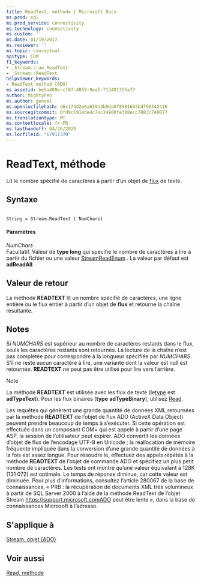 ```yaml
---
title: ReadText, méthode | Microsoft Docs
ms.prod: sql
ms.prod_service: connectivity
ms.technology: connectivity
ms.custom: ''
ms.date: 01/19/2017
ms.reviewer: ''
ms.topic: conceptual
apitype: COM
f1_keywords:
- _Stream::raw_ReadText
- _Stream::ReadText
helpviewer_keywords:
- ReadText method [ADO]
ms.assetid: be5a409e-cf87-4859-9ea5-713401755a77
author: MightyPen
ms.author: genemi
ms.openlocfilehash: d6c174d2e6a659a3b9da8f89816b5bdf90342416
ms.sourcegitcommit: 6fd8c1914de4c7ac24900fe388ecc7883c740077
ms.translationtype: MT
ms.contentlocale: fr-FR
ms.lasthandoff: 04/26/2020
ms.locfileid: "67917370"
---
```

# <a name="readtext-method"></a>ReadText, méthode
Lit le nombre spécifié de caractères à partir d’un objet de [flux](../../../ado/reference/ado-api/stream-object-ado.md) de texte.  
  
## <a name="syntax"></a>Syntaxe  
  
```  
  
String = Stream.ReadText ( NumChars)  
```  
  
#### <a name="parameters"></a>Paramètres  
 *NumChars*  
 Facultatif. Valeur de **type long** qui spécifie le nombre de caractères à lire à partir du fichier ou une valeur [StreamReadEnum](../../../ado/reference/ado-api/streamreadenum.md) . La valeur par défaut est **adReadAll**.  
  
## <a name="return-value"></a>Valeur de retour  
 La méthode **READTEXT** lit un nombre spécifié de caractères, une ligne entière ou le flux entier à partir d’un objet de **flux** et retourne la chaîne résultante.  
  
## <a name="remarks"></a>Notes  
 Si *NUMCHARS* est supérieur au nombre de caractères restants dans le flux, seuls les caractères restants sont retournés. La lecture de la chaîne n’est pas complétée pour correspondre à la longueur spécifiée par *NUMCHARS*. S’il ne reste aucun caractère à lire, une variante dont la valeur est null est retournée. **READTEXT** ne peut pas être utilisé pour lire vers l’arrière.  
  
> [!NOTE]
>  La méthode **READTEXT** est utilisée avec les flux de texte (le[type](../../../ado/reference/ado-api/type-property-ado-stream.md) est **adTypeText**). Pour les flux binaires (**type** **adTypeBinary**), utilisez [Read](../../../ado/reference/ado-api/read-method.md).  
  
 Les requêtes qui génèrent une grande quantité de données XML retournées par la méthode **READTEXT** de l’objet de flux ADO (ActiveX Data Object) peuvent prendre beaucoup de temps à s’exécuter. Si cette opération est effectuée dans un composant COM+ qui est appelé à partir d’une page ASP, la session de l’utilisateur peut expirer. ADO convertit les données d’objet de flux de l’encodage UTF-8 en Unicode ; la réallocation de mémoire fréquente impliquée dans la conversion d’une grande quantité de données à la fois est assez longue. Pour résoudre le, effectuez des appels répétés à la méthode **READTEXT** de l’objet de commande ADO et spécifiez un plus petit nombre de caractères. Les tests ont montré qu’une valeur équivalant à 128K (131 072) est optimale. Le temps de réponse diminue, car cette valeur est diminuée. Pour plus d’informations, consultez l’article 280067 de la base de connaissances, « PRB : la récupération de documents XML très volumineux à partir de SQL Server 2000 à l’aide de la méthode ReadText de l’objet Stream https://support.microsoft.comADO peut être lente », dans la base de connaissances Microsoft à l’adresse.  
  
## <a name="applies-to"></a>S'applique à  
 [Stream, objet (ADO)](../../../ado/reference/ado-api/stream-object-ado.md)  
  
## <a name="see-also"></a>Voir aussi  
 [Read, méthode](../../../ado/reference/ado-api/read-method.md)
